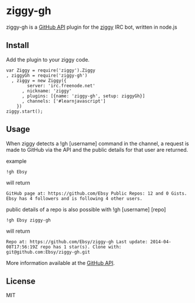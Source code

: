 ziggy-gh
=========

ziggy-gh is a [GitHub API] plugin for the [ziggy] IRC bot, written in node.js

Install
----
Add the plugin to your ziggy code.
```
var Ziggy = require('ziggy').Ziggy
, ziggyGh = require('ziggy-gh')
  , ziggy = new Ziggy({
        server: 'irc.freenode.net'
      , nickname: 'ziggy'
      , plugins: [{name: 'ziggy-gh', setup: ziggyGh}]
      , channels: ['#learnjavascript']
    })
ziggy.start();
```

Usage
----
When ziggy detects a !gh [username] command in the channel, a request is made to GitHub via the API and the public details for that user are returned.

example
```
!gh Ebsy
```
will return
```
GitHub page at: https://github.com/Ebsy Public Repos: 12 and 0 Gists. Ebsy has 4 followers and is following 4 other users.
```

public details of a repo is also possible with !gh [username] [repo]
```
!gh Ebsy ziggy-gh
```
will return
```
Repo at: https://github.com/Ebsy/ziggy-gh Last update: 2014-04-08T17:56:19Z repo has 1 star(s). Clone with: git@github.com:Ebsy/ziggy-gh.git
```

More information available at the [GitHub API].

License
----

MIT

[ziggy]:https://github.com/jarofghosts/ziggy
[GitHub API]:https://developer.github.com/